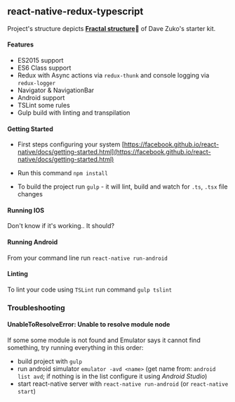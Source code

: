 ## react-native-redux-typescript
Project's structure depicts [**Fractal structure**](https://github.com/davezuko/react-redux-starter-kit):evergreen_tree: of Dave Zuko's starter kit.

#### Features
- ES2015 support
- ES6 Class support
- Redux with Async actions via `redux-thunk` and console logging via `redux-logger`
- Navigator & NavigationBar
- Android support
- TSLint some rules
- Gulp build with linting and transpilation

#### Getting Started

- First steps configuring your system [https://facebook.github.io/react-native/docs/getting-started.html](https://facebook.github.io/react-native/docs/getting-started.html)

- Run this command `npm install`
- To build the project run `gulp` - it will lint, build and watch for `.ts`, `.tsx` file changes

#### Running IOS

Don't know if it's working.. It should?

#### Running Android

From your command line run `react-native run-android`

#### Linting

To lint your code using `TSLint` run command `gulp tslint`

### Troubleshooting
#### UnableToResolveError: Unable to resolve module node 
If some some module is not found and Emulator says it cannot find something, try running everything in this order:
- build project with `gulp`
- run android simulator `emulator -avd <name>` (get name from: `android list avd`; if nothing is in the list configure it using *Android Studio*)
- start react-native server with `react-native run-android` (or `react-native start`)
